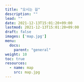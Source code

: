 ```yaml
---
title: "오시는 길"
description: ""
lead: ""
date: 2021-12-13T15:01:20+09:00
lastmod: 2021-12-13T15:01:20+09:00
draft: false
images: ['map.jpg']
menu: 
  docs:
    parent: "general"
weight: 10
toc: true
resources:
  - name: map
    src: map.jpg
---
```

